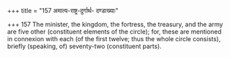 +++
title = "157 अमात्य-राष्ट्र-दुर्गार्थ- दण्डाख्याः"

+++
157	The minister, the kingdom, the fortress, the treasury, and the army are five other (constituent elements of the circle); for, these are mentioned in connexion with each (of the first twelve; thus the whole circle consists), briefly (speaking, of) seventy-two (constituent parts).
